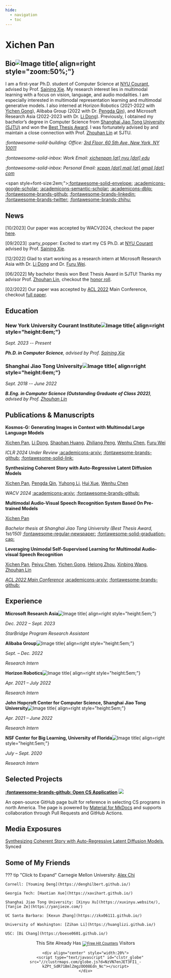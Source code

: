 ```yaml
---
hide:
  - navigation
  - toc
---
```


# Xichen Pan

## Bio![Image title](images/por.png){ align=right style="zoom:50%;"}

I am a first-year Ph.D. student of Computer Science at [NYU Courant](https://cs.nyu.edu/home/index.html), advised by Prof. [Saining Xie](https://www.sainingxie.com/). My research interest lies in multimodal learning with a focus on vision, language, and audio modalities. I am especially interested in multimodal representation learning and multimodal generative models. I also interned at Horizon Robotics (2021-2022 with [Yichen Gong](https://scholar.google.com/citations?user=e3bTLycAAAAJ&hl=en)), Alibaba Group (2022 with Dr. [Pengda Qin](https://scholar.google.com/citations?user=n7bubTwAAAAJ&hl=en)), and Microsoft Research Asia (2022-2023 with Dr. [Li Dong](http://dong.li/)). Previously, I obtained my bachelor’s degree in Computer Science from [Shanghai Jiao Tong University (SJTU)](https://en.sjtu.edu.cn/) and won the [Best Thesis Award](http://www.jwc.sjtu.edu.cn/info/1258/11735.htm). I was fortunately advised by and maintain a close connection with Prof. [Zhouhan Lin](https://hantek.github.io/) at SJTU.

*:fontawesome-solid-building: Office: [3rd Floor, 60 5th Ave, New York, NY 10011](https://maps.app.goo.gl/N7m2fM5EbM3TToB79)*

*:fontawesome-solid-inbox: Work Email: [xichenpan [at] nyu [dot] edu](mailto:xichenpan@nyu.edu)*

*:fontawesome-solid-inbox: Personal Email: [xcpan [dot] mail [at] gmail [dot] com](mailto:xcpan.mail@gmail.com)*

<span style=font-size:2em;">[:fontawesome-solid-envelope:](mailto:xichenpan@nyu.edu) [:academicons-google-scholar:](https://scholar.google.com/citations?user=9wh9VXIAAAAJ&hl=en) [:academicons-semantic-scholar:](https://www.semanticscholar.org/author/Xichen-Pan/2158877024) [:academicons-dblp:](https://dblp.org/pid/317/0180.html) [:fontawesome-brands-github:](https://github.com/xichenpan) [:fontawesome-brands-linkedin:](https://www.linkedin.com/in/xichenpan/) [:fontawesome-brands-twitter:](https://twitter.com/xichen_pan) [:fontawesome-brands-zhihu:](https://www.zhihu.com/people/pan-xi-chen-54)</span>

## News

[10/2023] Our paper was accepted by WACV2024, checkout the paper [here](http://arxiv.org/abs/2211.10950).

[09/2023] :party_popper: Excited to start my CS Ph.D. at [NYU Courant](https://cs.nyu.edu/home/index.html) advised by Prof. [Saining Xie](https://www.sainingxie.com/).

[12/2022] Glad to start working as a research intern at Microsoft Research Asia with Dr. [Li Dong](http://dong.li/) and Dr. [Furu Wei](https://thegenerality.com/).

[06/2022] My bachelor thesis won Best Thesis Award in SJTU! Thanks my advisor Prof. [Zhouhan Lin](https://hantek.github.io/), checkout the [honor roll](https://sjcg.jwc.sjtu.edu.cn/).

[02/2022] Our paper was accepted by [ACL 2022](https://www.2022.aclweb.org/) Main Conference, checkout [full paper](https://aclanthology.org/2022.acl-long.308/).

## Education

### New York University Courant Institute![Image title](images/nyu.png){ align=right style="height:6em;"}

*Sept. 2023 -- Present*

***Ph.D. in Computer Science**, advised by Prof. [Saining Xie](https://sainingxie.com/)*

### Shanghai Jiao Tong University![Image title](images/favicon.png){ align=right style="height:6em;"}

*Sept. 2018 -- June 2022*

***B.Eng. in Computer Science (Outstanding Graduate of Class 2022)**, advised by Prof. [Zhouhan Lin](https://hantek.github.io/)*

## Publications & Manuscripts

**Kosmos-G: Generating Images in Context with Multimodal Large Language Models**

<u>Xichen Pan</u>, [Li Dong](https://dong.li/), [Shaohan Huang](https://buaahsh.github.io/), [Zhiliang Peng](https://pengzhiliang.github.io/), [Wenhu Chen](https://wenhuchen.github.io/), [Furu Wei](https://thegenerality.com/)

*ICLR 2024 Under Review* [:academicons-arxiv:](https://arxiv.org/abs/2310.02992) [:fontawesome-brands-github:](https://aka.ms/Kosmos-G) [:fontawesome-solid-link:](kosmosg)

**Synthesizing Coherent Story with Auto-Regressive Latent Diffusion Models**

<u>Xichen Pan</u>, [Pengda Qin](https://scholar.google.com/citations?user=n7bubTwAAAAJ&hl=en), [Yuhong Li](https://colfire.github.io/), [Hui Xue](https://scholar.google.com/citations?user=lrf-wkQAAAAJ&hl=en), [Wenhu Chen](https://wenhuchen.github.io/)

*WACV 2024* [:academicons-arxiv:](http://arxiv.org/abs/2211.10950) [:fontawesome-brands-github:](https://github.com/xichenpan/ARLDM)

**Multimodal Audio-Visual Speech Recognition System Based On Pre-trained Models**

<u>Xichen Pan</u>

*Bachelor thesis at Shanghai Jiao Tong University (Best Thesis Award, 1st/150)* [:fontawesome-regular-newspaper:](http://www.jwc.sjtu.edu.cn/info/1258/11735.htm) [:fontawesome-solid-graduation-cap:](https://sjcg.jwc.sjtu.edu.cn/)

**Leveraging Unimodal Self-Supervised Learning for Multimodal Audio-visual Speech Recognition**

<u>Xichen Pan</u>, [Peiyu Chen](https://www.linkedin.com/in/peiyu-chen-9b407a218/), [Yichen Gong](https://scholar.google.com/citations?user=e3bTLycAAAAJ&hl=en), [Helong Zhou](https://scholar.google.com/citations?user=wkhOMMwAAAAJ&hl=zh-CN), [Xinbing Wang](https://www.cs.sjtu.edu.cn/~wang-xb/), [Zhouhan Lin](https://hantek.github.io/)

[*ACL 2022 Main Conference*](https://aclanthology.org/2022.acl-long.308/) [:academicons-arxiv:](https://arxiv.org/abs/2203.07996) [:fontawesome-brands-github:](https://github.com/LUMIA-Group/Leveraging-Self-Supervised-Learning-for-AVSR)

## Experience
**Microsoft Research Asia**![Image title](images/msra.png){ align=right style="height:5em;"}

*Dec. 2022 – Sept. 2023*

*StarBridge Program Research Assistant*

**Alibaba Group**![Image title](images/alibaba.png){ align=right style="height:5em;"}

*Sept. – Dec. 2022*

*Research Intern*

**Horizon Robotics**![Image title](images/horizon.png){ align=right style="height:5em;"}

*Apr. 2021 – July 2022*

*Research Intern*

**John Hopcroft Center for Computer Science, Shanghai Jiao Tong University**![Image title](images/favicon.png){ align=right style="height:5em;"}

*Apr. 2021 – June 2022*

*Research Intern*

**NSF Center for Big Learning, University of Florida**![Image title](images/uf.png){ align=right style="height:5em;"}

*July – Sept. 2020*

*Research Intern*

## Selected Projects

**[:fontawesome-brands-github: Open CS Application](https://opencs.app/) [![](https://img.shields.io/github/stars/opencsapp/opencsapp.github.io.svg?style=social)](https://github.com/opencsapp/opencsapp.github.io/stargazers)**

An open-source GitHub page built for reference in selecting CS programs in north America. The page is powered by [Material for MkDocs](https://squidfunk.github.io/mkdocs-material/) and supports collaboration through Pull Requests and GitHub Actions.

## Media Exposures

[Synthesizing Coherent Story with Auto-Regressive Latent Diffusion Models](https://www.jiqizhixin.com/articles/2022-11-27), Synced

## Some of My Friends

??? tip "Click to Expand"
    Carnegie Mellon University: [Alex Chi](https://www.skyzh.dev/)

    Cornell: [Youming Deng](https://denghilbert.github.io/) 

    Georgia Tech: [Haotian Xue](https://xavihart.github.io/)
    
    Shanghai Jiao Tong University: [Xinyu Xu](https://xuxinyu.website/), [Yanjie Ze](https://yanjieze.com/)
    
    UC Santa Barbara: [Kexun Zhang](https://zkx06111.github.io/)
                         
    University of Washington: [Zihan Li](https://huanglizi.github.io/)
    
    USC: [Di Chang](https://boese0601.github.io/)

<div align="center">
    <div align="center">
        This Site Already Has 
            <small><a href="https://www.easycounter.com/"><img src="https://www.easycounter.com/counter.php?flash321" border="0" alt="Free Hit Counters"></a></small>
         Visitors
    </div>

    <div align="center" style="width:20%">
        <script type="text/javascript" id="clstr_globe" src="//clustrmaps.com/globe.js?d=NzVN7enJET3FI1_-kZPt_SdR71BmlZmgzOO08Edn_Nc"></script>
    </div>
</div>
